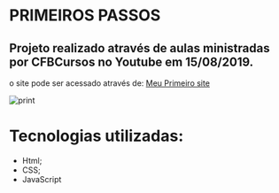 # PRIMEIROS PASSOS

## Projeto realizado através de aulas ministradas por CFBCursos no Youtube em 15/08/2019. 
o site pode ser acessado através de: [Meu Primeiro site](https://samantaprospero.github.io/PrimeiroSite/)

![print](https://user-images.githubusercontent.com/59126841/87038396-07fd1a00-c1c4-11ea-8045-3bd57f496416.png)

# Tecnologias utilizadas:
- Html;
- CSS;
- JavaScript
